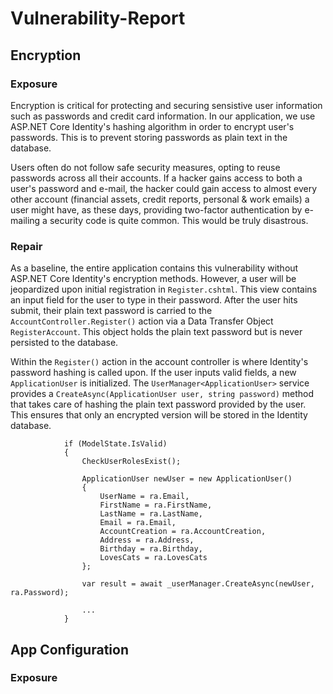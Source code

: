 # Vulnerability-Report

## Encryption
### Exposure

Encryption is critical for protecting and securing sensistive user information such as passwords and credit card information. In our application, we use ASP.NET Core Identity's hashing algorithm in order to encrypt user's passwords. This is to prevent storing passwords as plain text in the database.

Users often do not follow safe security measures, opting to reuse passwords across all their accounts. If a hacker gains access to both a user's password and e-mail, the hacker could gain access to almost every other account (financial assets, credit reports, personal & work emails) a user might have, as these days, providing two-factor authentication by e-mailing a security code is quite common. This would be truly disastrous.

### Repair

As a baseline, the entire application contains this vulnerability without ASP.NET Core Identity's encryption methods. However, a user will be jeopardized upon initial registration in `Register.cshtml`. This view contains an input field for the user to type in their password. After the user hits submit, their plain text password is carried to the `AccountController.Register()` action via a Data Transfer Object `RegisterAccount`. This object holds the plain text password but is never persisted to the database.

Within the `Register()` action in the account controller is where Identity's password hashing is called upon. If the user inputs valid fields, a new `ApplicationUser` is initialized. The `UserManager<ApplicationUser>` service provides a `CreateAsync(ApplicationUser user, string password)` method that takes care of hashing the plain text password provided by the user. This ensures that only an encrypted version will be stored in the Identity database.

```
            if (ModelState.IsValid)
            {
                CheckUserRolesExist();

                ApplicationUser newUser = new ApplicationUser()
                {
                    UserName = ra.Email,
                    FirstName = ra.FirstName,
                    LastName = ra.LastName,
                    Email = ra.Email,
                    AccountCreation = ra.AccountCreation,
                    Address = ra.Address,
                    Birthday = ra.Birthday,
                    LovesCats = ra.LovesCats
                };

                var result = await _userManager.CreateAsync(newUser, ra.Password);

				...
			}
```

## App Configuration
### Exposure


